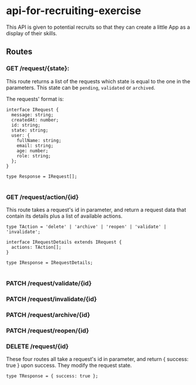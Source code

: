 # api-for-recruiting-exercise
This API is given to potential recruits so that they can create a little App as a display of their skills.

## Routes

### GET /request/{state}:
This route returns a list of the requests which state is equal to the one in the parameters.
This state can be `pending`, `validated` or `archived`.

The requests' format is:
```
interface IRequest {
  message: string;
  createdAt: number;
  id: string;
  state: string;
  user: {
    fullName: string;
    email: string;
    age: number;
    role: string;
  };
}

type Response = IRequest[];
```

#

### GET /request/action/{id}
This route takes a request's id in parameter, and return a request data that contain its details plus a list of available actions.

```
type TAction = 'delete' | 'archive' | 'reopen' | 'validate' | 'invalidate';

interface IRequestDetails extends IRequest {
  actions: TAction[];
}

type IResponse = IRequestDetails;

```

#

### PATCH /request/validate/{id}
### PATCH /request/invalidate/{id}
### PATCH /request/archive/{id}
### PATCH /request/reopen/{id}
### DELETE /request/{id}
These four routes all take a request's id in parameter, and return { success: true } upon success.
They modify the request state.

```
type TResponse = { success: true };
```
